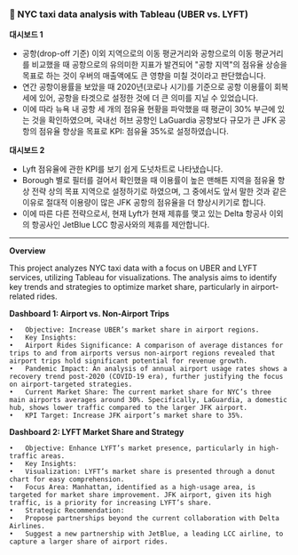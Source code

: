 ### 🚕 NYC taxi data analysis with Tableau (UBER vs. LYFT)

**대시보드 1**

- 공항(drop-off 기준) 이외 지역으로의 이동 평균거리와 공항으로의 이동 평균거리를 비교했을 때 공항으로의 유의미한 지표가 발견되어 "공항 지역"의 점유율 상승을 목표로 하는 것이 우버의 매출액에도 큰 영향을 미칠 것이라고 판단했습니다.
- 연간 공항이용률을 보았을 때 2020년(코로나 시기)를 기준으로 공항 이용률이 회복세에 있어, 공항을 타겟으로 설정한 것에 더 큰 의미를 지닐 수 있었습니다.
- 이에 따라 뉴욕 내 공항 세 개의 점유율 현황을 파악했을 때 평균이 30% 부근에 있는 것을 확인하였으며, 국내선 허브 공항인 LaGuardia 공항보다 규모가 큰 JFK 공항의 점유율 향상을 목표로 KPI: 점유율 35%로 설정하였습니다.

**대시보드 2**

- Lyft 점유율에 관한 KPI를 보기 쉽게 도넛차트로 나타냈습니다.
- Borough 별로 필터를 걸어서 확인했을 때 이용률이 높은 맨해튼 지역을 점유율 향상 전략 상의 목표 지역으로 설정하기로 하였으며, 그 중에서도 앞서 말한 것과 같은 이유로 절대적 이용량이 많은 JFK 공항의 점유율을 더 향상시키기로 합니다.
- 이에 따른 다른 전략으로서, 현재 Lyft가 현재 제휴를 맺고 있는 Delta 항공사 이외의 항공사인 JetBlue LCC 항공사와의 제휴를 제안합니다.
  
------

**Overview**

This project analyzes NYC taxi data with a focus on UBER and LYFT services, utilizing Tableau for visualizations. The analysis aims to identify key trends and strategies to optimize market share, particularly in airport-related rides.

**Dashboard 1: Airport vs. Non-Airport Trips**

	•	Objective: Increase UBER’s market share in airport regions.
	•	Key Insights:
	•	Airport Rides Significance: A comparison of average distances for trips to and from airports versus non-airport regions revealed that airport trips hold significant potential for revenue growth.
	•	Pandemic Impact: An analysis of annual airport usage rates shows a recovery trend post-2020 (COVID-19 era), further justifying the focus on airport-targeted strategies.
	•	Current Market Share: The current market share for NYC’s three main airports averages around 30%. Specifically, LaGuardia, a domestic hub, shows lower traffic compared to the larger JFK airport.
	•	KPI Target: Increase JFK airport’s market share to 35%.

**Dashboard 2: LYFT Market Share and Strategy**

	•	Objective: Enhance LYFT’s market presence, particularly in high-traffic areas.
	•	Key Insights:
	•	Visualization: LYFT’s market share is presented through a donut chart for easy comprehension.
	•	Focus Area: Manhattan, identified as a high-usage area, is targeted for market share improvement. JFK airport, given its high traffic, is a priority for increasing LYFT’s share.
	•	Strategic Recommendation:
	•	Propose partnerships beyond the current collaboration with Delta Airlines.
	•	Suggest a new partnership with JetBlue, a leading LCC airline, to capture a larger share of airport rides.
